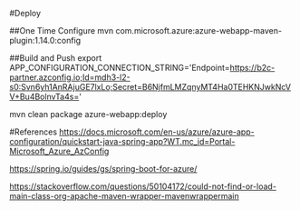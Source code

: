 
#Deploy

##One Time Configure
mvn com.microsoft.azure:azure-webapp-maven-plugin:1.14.0:config

##Build and Push
export APP_CONFIGURATION_CONNECTION_STRING='Endpoint=https://b2c-partner.azconfig.io;Id=mdh3-l2-s0:Svn6yh1AnRAjuGE7lxLo;Secret=B6NjfmLMZqnyMT4Ha0TEHKNJwkNcVV+Bu4BolnvTa4s='

mvn clean package azure-webapp:deploy


#References
https://docs.microsoft.com/en-us/azure/azure-app-configuration/quickstart-java-spring-app?WT.mc_id=Portal-Microsoft_Azure_AzConfig

https://spring.io/guides/gs/spring-boot-for-azure/

https://stackoverflow.com/questions/50104172/could-not-find-or-load-main-class-org-apache-maven-wrapper-mavenwrappermain


